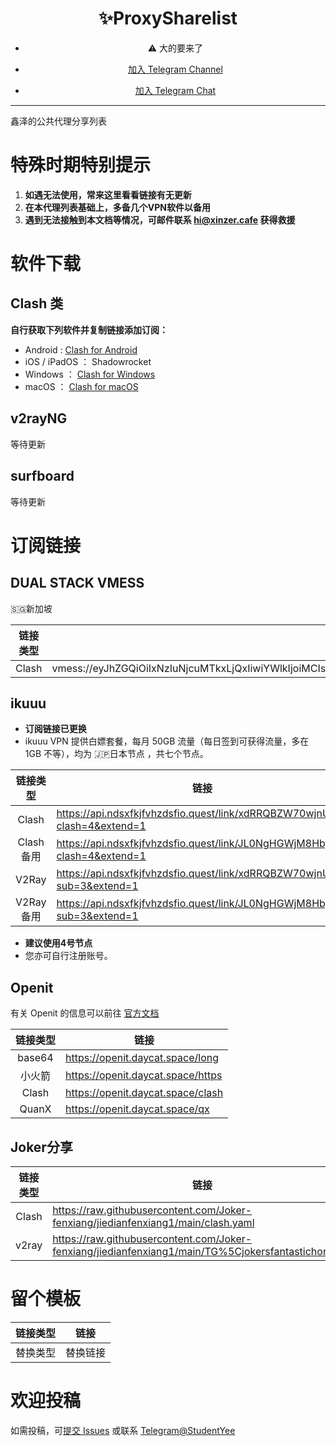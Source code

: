<div align="center">
    <h1> ✨ProxySharelist </h1>

 -  ⚠️ 大的要来了 

 - [加入 Telegram Channel](https://t.me/Xinzer_Cafe)

 - [加入 Telegram Chat](https://t.me/Xinzer_Chat)

</div>

---

鑫泽的公共代理分享列表

# 特殊时期特别提示
 1. **如遇无法使用，常来这里看看链接有无更新**
 2. **在本代理列表基础上，多备几个VPN软件以备用**
 3. **遇到无法接触到本文档等情况，可邮件联系 hi@xinzer.cafe 获得救援**


# 软件下载
## Clash 类
**自行获取下列软件并复制链接添加订阅：**
 - Android : [Clash for Android](https://github.com/Kr328/ClashForAndroid/releases/tag/v2.5.9)
 - iOS / iPadOS ： Shadowrocket
 - Windows ： [Clash for Windows](https://github.com/Dreamacro/clash)
 - macOS ： [Clash for macOS](https://github.com/Fndroid/clash_for_windows_pkg/releases)

## v2rayNG
等待更新

## surfboard
等待更新


# 订阅链接
## DUAL STACK VMESS
🇸🇬新加坡 

| 链接类型  | 链接  |
|:--------: |---------------------------------- |
| Clash  |    vmess://eyJhZGQiOiIxNzIuNjcuMTkxLjQxIiwiYWlkIjoiMCIsImhvc3QiOiJzZzIuMzF2cG4uY29tIiwiaWQiOiJkY2U0YzQ3Mi02ZjNmLTRjNDUtODBlNS1jYmZlNWVjYWQ3ZWUiLCJuZXQiOiJ3cyIsInBhdGgiOiIvZmFzdHNzaC9jaGVva2NlY2RnZWNzLzYyZmZhMWI1NTFmY2QvIiwicG9ydCI6IjQ0MyIsInBzIjoic2cyLjMxdnBuLmNvbSIsInNjeSI6ImF1dG8iLCJzbmkiOiJzZzIuMzF2cG4uY29tIiwidGxzIjoidGxzIiwidHlwZSI6IiIsInYiOiIyIn0=                             |

## ikuuu
 - **订阅链接已更换**
 - ikuuu VPN 提供白嫖套餐，每月 50GB 流量（每日签到可获得流量，多在 1GB 不等），均为 🇯🇵日本节点 ，共七个节点。

| 链接类型  | 链接  |
|:--------: |---------------------------------- |
| Clash  |    https://api.ndsxfkjfvhzdsfio.quest/link/xdRRQBZW70wjnUOv?clash=4&extend=1                               |
|   Clash 备用    |     https://api.ndsxfkjfvhzdsfio.quest/link/JL0NgHGWjM8Hby9b?clash=4&extend=1                              |
|      V2Ray     |      https://api.ndsxfkjfvhzdsfio.quest/link/xdRRQBZW70wjnUOv?sub=3&extend=1                             |
| V2Ray备用 | https://api.ndsxfkjfvhzdsfio.quest/link/JL0NgHGWjM8Hby9b?sub=3&extend=1 |

 - **建议使用4号节点**
 - 您亦可自行注册账号。

## Openit
有关 Openit 的信息可以前往 [官方文档](https://openit.daycat.space/)

| 链接类型  | 链接  |
|:--------: |---------------------------------- |
|  base64 |       https://openit.daycat.space/long                            |
|   小火箭  |           https://openit.daycat.space/https                        |
|    Clash       |       https://openit.daycat.space/clash                            |
| QuanX | https://openit.daycat.space/qx |

## Joker分享


| 链接类型  | 链接  |
|:--------: |---------------------------------- |
| Clash  |    https://raw.githubusercontent.com/Joker-fenxiang/jiedianfenxiang1/main/clash.yaml                             |
| v2ray  |    https://raw.githubusercontent.com/Joker-fenxiang/jiedianfenxiang1/main/TG%5Cjokersfantastichome.txt                              |
# 留个模板
| 链接类型  | 链接  |
|:--------: |---------------------------------- |
| 替换类型  |    替换链接                              |

# 欢迎投稿
如需投稿，可[提交 Issues](https://github.com/StudentYee/ProxySharelist/issues/new?assignees=&labels=&template=Contribution.md&title=%5B%E8%8A%82%E7%82%B9%E6%8A%95%E7%A8%BF%5D%E8%8A%82%E7%82%B9%E5%90%8D%E7%A7%B0) 或联系 [Telegram@StudentYee](https://t.me/StudentYee)
